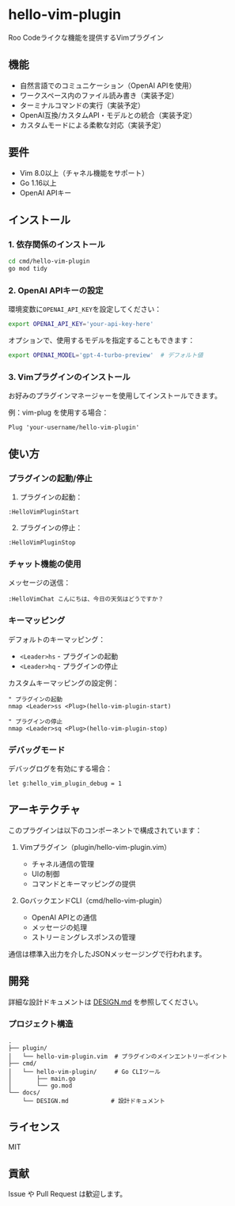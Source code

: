 # hello-vim-plugin

Roo Codeライクな機能を提供するVimプラグイン

## 機能

- 自然言語でのコミュニケーション（OpenAI APIを使用）
- ワークスペース内のファイル読み書き（実装予定）
- ターミナルコマンドの実行（実装予定）
- OpenAI互換/カスタムAPI・モデルとの統合（実装予定）
- カスタムモードによる柔軟な対応（実装予定）

## 要件

- Vim 8.0以上（チャネル機能をサポート）
- Go 1.16以上
- OpenAI APIキー

## インストール

### 1. 依存関係のインストール

```bash
cd cmd/hello-vim-plugin
go mod tidy
```

### 2. OpenAI APIキーの設定

環境変数に`OPENAI_API_KEY`を設定してください：

```bash
export OPENAI_API_KEY='your-api-key-here'
```

オプションで、使用するモデルを指定することもできます：

```bash
export OPENAI_MODEL='gpt-4-turbo-preview'  # デフォルト値
```

### 3. Vimプラグインのインストール

お好みのプラグインマネージャーを使用してインストールできます。

例：vim-plug を使用する場合：

```viml
Plug 'your-username/hello-vim-plugin'
```

## 使い方

### プラグインの起動/停止

1. プラグインの起動：
```vim
:HelloVimPluginStart
```

2. プラグインの停止：
```vim
:HelloVimPluginStop
```

### チャット機能の使用

メッセージの送信：
```vim
:HelloVimChat こんにちは、今日の天気はどうですか？
```

### キーマッピング

デフォルトのキーマッピング：
- `<Leader>hs` - プラグインの起動
- `<Leader>hq` - プラグインの停止

カスタムキーマッピングの設定例：
```viml
" プラグインの起動
nmap <Leader>ss <Plug>(hello-vim-plugin-start)

" プラグインの停止
nmap <Leader>sq <Plug>(hello-vim-plugin-stop)
```

### デバッグモード

デバッグログを有効にする場合：

```vim
let g:hello_vim_plugin_debug = 1
```

## アーキテクチャ

このプラグインは以下のコンポーネントで構成されています：

1. Vimプラグイン（plugin/hello-vim-plugin.vim）
   - チャネル通信の管理
   - UIの制御
   - コマンドとキーマッピングの提供

2. GoバックエンドCLI（cmd/hello-vim-plugin）
   - OpenAI APIとの通信
   - メッセージの処理
   - ストリーミングレスポンスの管理

通信は標準入出力を介したJSONメッセージングで行われます。

## 開発

詳細な設計ドキュメントは [DESIGN.md](docs/DESIGN.md) を参照してください。

### プロジェクト構造

```
.
├── plugin/
│   └── hello-vim-plugin.vim  # プラグインのメインエントリーポイント
├── cmd/
│   └── hello-vim-plugin/     # Go CLIツール
│       ├── main.go
│       └── go.mod
└── docs/
    └── DESIGN.md            # 設計ドキュメント
```

## ライセンス

MIT

## 貢献

Issue や Pull Request は歓迎します。